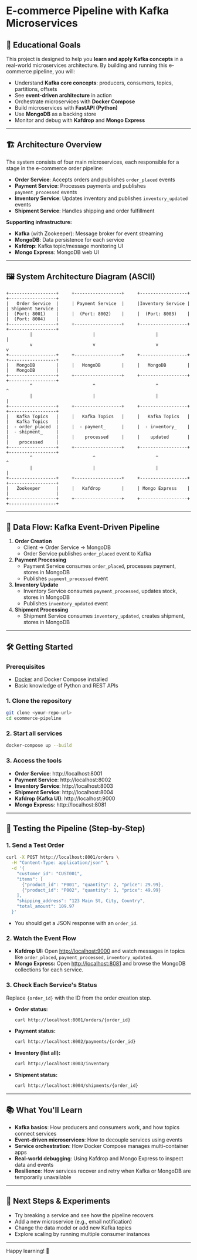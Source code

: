 # E-commerce Pipeline with Kafka Microservices

## 🚀 Educational Goals

This project is designed to help you **learn and apply Kafka concepts** in a real-world microservices architecture. By building and running this e-commerce pipeline, you will:

- Understand **Kafka core concepts**: producers, consumers, topics, partitions, offsets
- See **event-driven architecture** in action
- Orchestrate microservices with **Docker Compose**
- Build microservices with **FastAPI (Python)**
- Use **MongoDB** as a backing store
- Monitor and debug with **Kafdrop** and **Mongo Express**

---

## 🏗️ Architecture Overview

The system consists of four main microservices, each responsible for a stage in the e-commerce order pipeline:

- **Order Service**: Accepts orders and publishes `order_placed` events
- **Payment Service**: Processes payments and publishes `payment_processed` events
- **Inventory Service**: Updates inventory and publishes `inventory_updated` events
- **Shipment Service**: Handles shipping and order fulfillment

**Supporting infrastructure:**
- **Kafka** (with Zookeeper): Message broker for event streaming
- **MongoDB**: Data persistence for each service
- **Kafdrop**: Kafka topic/message monitoring UI
- **Mongo Express**: MongoDB web UI

---

## 🖼️ System Architecture Diagram (ASCII)

```
+------------------+     +------------------+     +------------------+     +------------------+
|   Order Service  |     | Payment Service  |     |Inventory Service |     | Shipment Service |
|  (Port: 8001)    |     |  (Port: 8002)    |     |  (Port: 8003)    |     |  (Port: 8004)    |
+------------------+     +------------------+     +------------------+     +------------------+
         |                       |                       |                       |
         v                       v                       v                       v
+------------------+     +------------------+     +------------------+     +------------------+
|   MongoDB        |     |   MongoDB        |     |   MongoDB        |     |   MongoDB        |
+------------------+     +------------------+     +------------------+     +------------------+
         ^                       ^                       ^                       ^
         |                       |                       |                       |
+------------------+     +------------------+     +------------------+     +------------------+
|   Kafka Topics   |     |   Kafka Topics   |     |   Kafka Topics   |     |   Kafka Topics   |
|  - order_placed  |     |  - payment_      |     |  - inventory_    |     |  - shipment_     |
|                  |     |    processed     |     |    updated       |     |    processed     |
+------------------+     +------------------+     +------------------+     +------------------+
         ^                       ^                       ^                       ^
         |                       |                       |                       |
+------------------+     +------------------+     +------------------+     +------------------+
|   Zookeeper      |     |   Kafdrop        |     | Mongo Express    |     |                  |
+------------------+     +------------------+     +------------------+     +------------------+
```

---

## 🔄 Data Flow: Kafka Event-Driven Pipeline

1. **Order Creation**
   - Client → Order Service → MongoDB
   - Order Service publishes `order_placed` event to Kafka
2. **Payment Processing**
   - Payment Service consumes `order_placed`, processes payment, stores in MongoDB
   - Publishes `payment_processed` event
3. **Inventory Update**
   - Inventory Service consumes `payment_processed`, updates stock, stores in MongoDB
   - Publishes `inventory_updated` event
4. **Shipment Processing**
   - Shipment Service consumes `inventory_updated`, creates shipment, stores in MongoDB

---

## 🛠️ Getting Started

### Prerequisites
- [Docker](https://www.docker.com/products/docker-desktop/) and Docker Compose installed
- Basic knowledge of Python and REST APIs

### 1. Clone the repository
```bash
git clone <your-repo-url>
cd ecommerce-pipeline
```

### 2. Start all services
```bash
docker-compose up --build
```

### 3. Access the tools
- **Order Service**: http://localhost:8001
- **Payment Service**: http://localhost:8002
- **Inventory Service**: http://localhost:8003
- **Shipment Service**: http://localhost:8004
- **Kafdrop (Kafka UI)**: http://localhost:9000
- **Mongo Express**: http://localhost:8081

---

## 🧪 Testing the Pipeline (Step-by-Step)

### 1. Send a Test Order
```bash
curl -X POST http://localhost:8001/orders \
  -H "Content-Type: application/json" \
  -d '{
    "customer_id": "CUST001",
    "items": [
      {"product_id": "P001", "quantity": 2, "price": 29.99},
      {"product_id": "P002", "quantity": 1, "price": 49.99}
    ],
    "shipping_address": "123 Main St, City, Country",
    "total_amount": 109.97
  }'
```
- You should get a JSON response with an `order_id`.

### 2. Watch the Event Flow
- **Kafdrop UI:** Open [http://localhost:9000](http://localhost:9000) and watch messages in topics like `order_placed`, `payment_processed`, `inventory_updated`.
- **Mongo Express:** Open [http://localhost:8081](http://localhost:8081) and browse the MongoDB collections for each service.

### 3. Check Each Service's Status
Replace `{order_id}` with the ID from the order creation step.

- **Order status:**
  ```bash
  curl http://localhost:8001/orders/{order_id}
  ```
- **Payment status:**
  ```bash
  curl http://localhost:8002/payments/{order_id}
  ```
- **Inventory (list all):**
  ```bash
  curl http://localhost:8003/inventory
  ```
- **Shipment status:**
  ```bash
  curl http://localhost:8004/shipments/{order_id}
  ```

---

## 📚 What You'll Learn

- **Kafka basics**: How producers and consumers work, and how topics connect services
- **Event-driven microservices**: How to decouple services using events
- **Service orchestration**: How Docker Compose manages multi-container apps
- **Real-world debugging**: Using Kafdrop and Mongo Express to inspect data and events
- **Resilience**: How services recover and retry when Kafka or MongoDB are temporarily unavailable

---

## 📝 Next Steps & Experiments
- Try breaking a service and see how the pipeline recovers
- Add a new microservice (e.g., email notification)
- Change the data model or add new Kafka topics
- Explore scaling by running multiple consumer instances

---

Happy learning! 🚀 